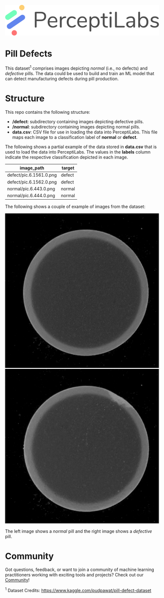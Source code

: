 <p align="center">
  <a href="https://www.perceptilabs.com">
  <img src="./pl_logo.png">
  </a>
</p>

# Pill Defects

This dataset<sup>1</sup> comprises images depicting *normal* (i.e., no defects) and *defective* pills. The data could be used to build and train an ML model that can detect manufacturing defects during pill production.

# Structure

This repo contains the following structure:

- **/defect**: subdirectory containing images depicting defective pills.
- **/normal**: subdirectory containing images depicting normal pills.
- **data.csv**: CSV file for use in loading the data into PerceptiLabs. This file maps each image to a classification label of **normal** or **defect**.

The following shows a partial example of the data stored in **data.csv** that is used to load the data into PerceptiLabs. The values in the **labels** column indicate the respective classification depicted in each image.

| **image_path** | **target** |
|------------|--------------|
| defect/pic.6.1561.0.png | defect |
| defect/pic.6.1562.0.png | defect |
| normal/pic.6.443.0.png | normal |
| normal/pic.6.444.0.png | normal |

The following shows a couple of example of images from the dataset:

 <div class="row">
  <div class="column">
    <img src="./normal/pic.6.443.0.png">
  </div>
  <div class="column">
    <img src="./defect/pic.6.594.0.png">
  </div>
</div> 

The left image shows a *normal* pill and the right image shows a *defective* pill.

# Community

Got questions, feedback, or want to join a community of machine learning practitioners working with exciting tools and projects? Check out our [Community](https://forum.perceptilabs.com/)!

<sup>1</sup> Dataset Credits: https://www.kaggle.com/pudpawat/pill-defect-dataset
